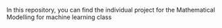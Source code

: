 In this repository, you can find the individual project for the Mathematical Modelling for machine learning class
